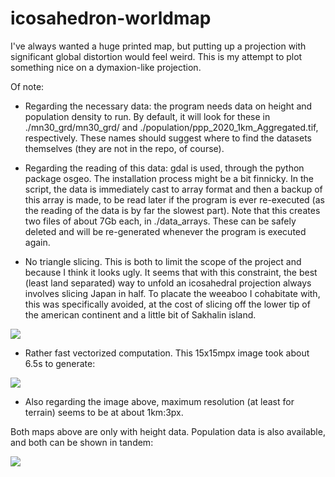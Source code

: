 # icosahedron-worldmap
I've always wanted a huge printed map, but putting up a projection with significant global distortion would feel weird. This is my attempt to plot something nice on a dymaxion-like projection.

Of note:

- Regarding the necessary data: the program needs data on height and population density to run. By default, it will look for these in ./mn30_grd/mn30_grd/ and ./population/ppp_2020_1km_Aggregated.tif, respectively. These names should suggest where to find the datasets themselves (they are not in the repo, of course). 

- Regarding the reading of this data: gdal is used, through the python package osgeo. The installation process might be a bit finnicky. In the script, the data is immediately cast to array format and then a backup of this array is made, to be read later if the program is ever re-executed (as the reading of the data is by far the slowest part). Note that this creates two files of about 7Gb each, in ./data_arrays. These can be safely deleted and will be re-generated whenever the program is executed again.

- No triangle slicing. This is both to limit the scope of the project and because I think it looks ugly. It seems that with this constraint, the best (least land separated) way to unfold an icosahedral projection always involves slicing Japan in half. To placate the weeaboo I cohabitate with, this was specifically avoided, at the cost of slicing off the lower tip of the american continent and a little bit of Sakhalin island.

![](https://i.imgur.com/maqM53u.jpg)

- Rather fast vectorized computation. This 15x15mpx image took about 6.5s to generate:

![](https://i.imgur.com/F0goIlw.jpg)

- Also regarding the image above, maximum resolution (at least for terrain) seems to be at about 1km:3px.

Both maps above are only with height data. Population data is also available, and both can be shown in tandem:

![](https://i.imgur.com/8VYUlou.png)
